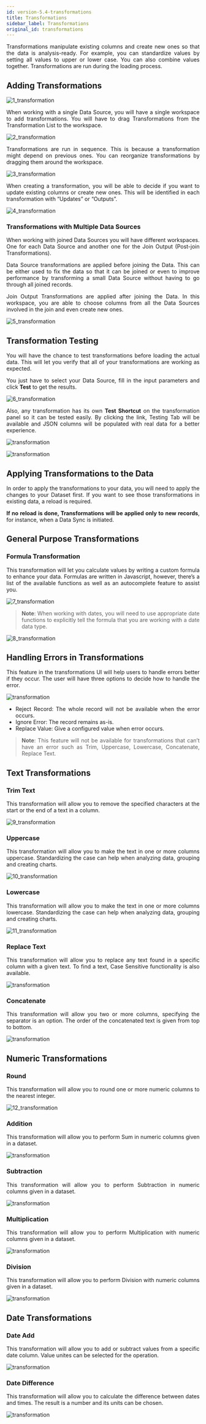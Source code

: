 ```yaml
---
id: version-5.4-transformations
title: Transformations
sidebar_label: Transformations
original_id: transformations
---
```

<div style="text-align: justify">

Transformations manipulate existing columns and create new ones so that the data is analysis-ready. For example, you can standardize values by setting all values to upper or lower case. You can also combine values together. Transformations are run during the loading process.

## Adding Transformations
![1_transformation](https://s3.amazonaws.com/cdn.qrvey.com/documentation_assets/ui-docs/datasets/Transformations/1_transformation.png#thumbnail)

When working with a single Data Source, you will have a single workspace to add transformations. You will have to drag Transformations from the Transformation List to the workspace.

![2_transformation](https://s3.amazonaws.com/cdn.qrvey.com/documentation_assets/ui-docs/datasets/Transformations/2_transformation.png#thumbnail)

Transformations are run in sequence. This is because a transformation might depend on previous ones. You can reorganize transformations by dragging them around the workspace.

![3_transformation](https://s3.amazonaws.com/cdn.qrvey.com/documentation_assets/ui-docs/datasets/Transformations/3_transformation.png#thumbnail)

When creating a transformation, you will be able to decide if you want to update existing columns or create new ones. This will be identified in each transformation with “Updates” or “Outputs”.

![4_transformation](https://s3.amazonaws.com/cdn.qrvey.com/documentation_assets/ui-docs/datasets/Transformations/4_transformation.png#thumbnail)


### Transformations with Multiple Data Sources
When working with joined Data Sources you will have different workspaces. One for each Data Source and another one for the Join Output (Post-join Transformations).

Data Source transformations are applied before joining the Data. This can be either used to fix the data so that it can be joined or even to improve performance by transforming a small Data Source without having to go through all joined records.

Join Output Transformations are applied after joining the Data. In this workspace, you are able to choose columns from all the Data Sources involved in the join and even create new ones.

![5_transformation](https://s3.amazonaws.com/cdn.qrvey.com/documentation_assets/ui-docs/datasets/Transformations/5_transformation.png#thumbnail)

## Transformation Testing
You will have the chance to test transformations before loading the actual data. This will let you verify that all of your transformations are working as expected.

You just have to select your Data Source, fill in the input parameters and click **Test** to get the results.

![6_transformation](https://s3.amazonaws.com/cdn.qrvey.com/documentation_assets/ui-docs/datasets/Transformations/6_transformation.png#thumbnail)


Also, any transformation has its own **Test Shortcut** on the transformation panel so it can be tested easily. By clicking the link, Testing Tab will be available and JSON columns will be populated with real data for a better experience.

![transformation](https://s3.amazonaws.com/cdn.qrvey.com/documentation_assets/ui-docs/datasets/Transformations/6a_transformation.png#thumbnail)

![transformation](https://s3.amazonaws.com/cdn.qrvey.com/documentation_assets/ui-docs/datasets/Transformations/6b_transformation.png#thumbnail)

## Applying Transformations to the Data
In order to apply the transformations to your data, you will need to apply the changes to your Dataset first. If you want to see those transformations in existing data, a reload is required.

**If no reload is done, Transformations will be applied only to new records**, for instance, when a Data Sync is initiated.

## General Purpose Transformations
### Formula Transformation

This transformation will let you calculate values by writing a custom formula to enhance your data. Formulas are written in Javascript, however, there’s a list of the available functions as well as an autocomplete feature to assist you.

![7_transformation](https://s3.amazonaws.com/cdn.qrvey.com/documentation_assets/ui-docs/datasets/Transformations/7_transformation.png#thumbnail)

>**Note**: When working with dates, you will need to use appropriate date functions to explicitly tell the formula that you are working with a date data type.


![8_transformation](https://s3.amazonaws.com/cdn.qrvey.com/documentation_assets/ui-docs/datasets/Transformations/8_transformation.png#thumbnail)


## Handling Errors in Transformations
This feature in the transformations UI will help users to handle errors better if they occur. The user will have three options to decide how to handle the error.

![transformation](https://s3.amazonaws.com/cdn.qrvey.com/documentation_assets/ui-docs/datasets/Transformations/8a_transformation.png#thumbnail)

* Reject Record: The whole record will not be available when the error occurs.
* Ignore Error: The record remains as-is.
* Replace Value: Give a configured value when error occurs.
>**Note**: This feature will not be available for transformations that can’t have an error such as Trim, Uppercase, Lowercase, Concatenate, Replace Text.


## Text Transformations
### Trim Text
This transformation will allow you to remove the specified characters at the start or the end of a text in a column.

![9_transformation](https://s3.amazonaws.com/cdn.qrvey.com/documentation_assets/ui-docs/datasets/Transformations/9_transformation.png#thumbnail)


### Uppercase
This transformation will allow you to make the text in one or more columns uppercase.  Standardizing the case can help when analyzing data, grouping and creating charts.

![10_transformation](https://s3.amazonaws.com/cdn.qrvey.com/documentation_assets/ui-docs/datasets/Transformations/10_transformation.png#thumbnail)

### Lowercase
This transformation will allow you to make the text in one or more columns lowercase.  Standardizing the case can help when analyzing data, grouping and creating charts.

![11_transformation](https://s3.amazonaws.com/cdn.qrvey.com/documentation_assets/ui-docs/datasets/Transformations/11_transformation.png#thumbnail)

### Replace Text
This transformation will allow you to replace any text found in a specific column with a given text.  To find a text, Case Sensitive functionality is also available.

![transformation](https://s3.amazonaws.com/cdn.qrvey.com/documentation_assets/ui-docs/datasets/Transformations/11a_transformation.png#thumbnail)

### Concatenate
This transformation will allow you two or more columns, specifying the separator is an option. The order of the concatenated text is given from top to bottom.

![transformation](https://s3.amazonaws.com/cdn.qrvey.com/documentation_assets/ui-docs/datasets/Transformations/11b_transformation.png#thumbnail)

## Numeric Transformations
### Round
This transformation will allow you to round one or more numeric columns to the nearest integer.

![12_transformation](https://s3.amazonaws.com/cdn.qrvey.com/documentation_assets/ui-docs/datasets/Transformations/12_transformation.png#thumbnail)

### Addition
This transformation will allow you to perform Sum in numeric columns given in a dataset.

![transformation](https://s3.amazonaws.com/cdn.qrvey.com/documentation_assets/ui-docs/datasets/Transformations/13_transformation.png#thumbnail)

### Subtraction
This transformation  will allow you to perform Subtraction in numeric columns given in a dataset.

![transformation](https://s3.amazonaws.com/cdn.qrvey.com/documentation_assets/ui-docs/datasets/Transformations/14_transformation.png#thumbnail)

### Multiplication
This transformation  will allow you to perform Multiplication with numeric columns given in a dataset.

![transformation](https://s3.amazonaws.com/cdn.qrvey.com/documentation_assets/ui-docs/datasets/Transformations/15_transformation.png#thumbnail)

### Division
This transformation  will allow you to perform Division with numeric columns given in a dataset.

![transformation](https://s3.amazonaws.com/cdn.qrvey.com/documentation_assets/ui-docs/datasets/Transformations/division.png#thumbnail)

## Date Transformations
### Date Add
This transformation will allow you to add or subtract values from a specific date column. Value unites can be selected for the operation.

![transformation](https://s3.amazonaws.com/cdn.qrvey.com/documentation_assets/ui-docs/datasets/Transformations/add.png#thumbnail)

### Date Difference
This transformation will allow you to calculate the difference between dates and times. The result is a number and its units can be chosen. 

![transformation](https://s3.amazonaws.com/cdn.qrvey.com/documentation_assets/ui-docs/datasets/Transformations/difference.png#thumbnail) 
